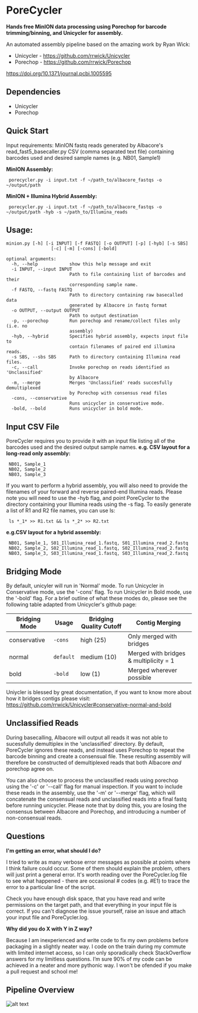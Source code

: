 # PoreCycler
**Hands free MinION data processing using Porechop for barcode trimming/binning, and Unicycler for assembly.**

An automated assembly pipeline based on the amazing work by Ryan Wick:
- Unicycler - https://github.com/rrwick/Unicycler
- Porechop - https://github.com/rrwick/Porechop

https://doi.org/10.1371/journal.pcbi.1005595

 ## Dependencies
 - Unicycler
 - Porechop
 
 ## Quick Start
 Input requirements:
 MinION fastq reads generated by Albacore's read_fast5_basecaller.py
 CSV (comma separated text file) containing barcodes used and desired sample names (e.g. NB01, Sample1)

**MinION Assembly:**
 
     porecycler.py -i input.txt -f ~/path_to/albacore_fastqs -o ~/output/path 
     
**MinION + Illumina Hybrid Assembly:**
 
     porecycler.py -i input.txt -f ~/path_to/albacore_fastqs -o ~/output/path -hyb -s ~/path_to/Illumina_reads

 ## Usage: 
    minion.py [-h] [-i INPUT] [-f FASTQ] [-o OUTPUT] [-p] [-hyb] [-s SBS]
                     [-c] [-m] [-cons] [-bold]

    optional arguments:
      -h, --help            show this help message and exit
      -i INPUT, --input INPUT
                            Path to file containing list of barcodes and their
                            corresponding sample name.
      -f FASTQ, --fastq FASTQ
                            Path to directory containing raw basecalled data
                            generated by Albacore in fastq format
      -o OUTPUT, --output OUTPUT
                            Path to output destination
      -p, --porechop        Run porechop and rename/collect files only (i.e. no
                            assembly)
      -hyb, --hybrid        Specifies hybrid assembly, expects input file to
                            contain filenames of paired end illumina reads.
      -s SBS, --sbs SBS     Path to directory containing Illumina read files.
      -c, --call            Invoke porechop on reads identified as 'Unclassified'
                            by Albacore
      -m, --merge           Merges 'Unclassified' reads succesfully demultiplexed
                            by Porechop with consensus read files
      -cons, --conservative
                            Runs unicycler in conservative mode.
      -bold, --bold         Runs unicycler in bold mode.
      
 
 ## Input CSV File
 PoreCycler requires you to provide it with an input file listing all of the barcodes used and the desired output sample names. 
 **e.g. CSV layout for a long-read only assembly:**
 
     NB01, Sample_1
     NB02, Sample_2
     NB03, Sample_3
 
If you want to perform a hybrid assembly, you will also need to provide the filenames of your forward and reverse paired-end Illumina reads. Please note you will need to use the -hyb flag, and point PoreCycler to the directory containing your Illumina reads using the -s flag. To easily generate a list of R1 and R2 file names, you can use ls:

     ls *_1* >> R1.txt && ls *_2* >> R2.txt
     
**e.g.CSV layout for a hybrid assembly:**
     
     NB01, Sample_1, S01_Illumina_read_1.fastq, S01_Illumina_read_2.fastq
     NB02, Sample_2, S02_Illumina_read_1.fastq, S02_Illumina_read_2.fastq
     NB03, Sample_3, S03_Illumina_read_1.fastq, S03_Illumina_read_2.fastq

## Bridging Mode
By default, unicyler will run in 'Normal' mode. To run Unicycler in Conservative mode, use the '-cons' flag. To run Unicycler in Bold mode, use the '-bold' flag. For a brief outline of what these modes do, please see the following table adapted from Unicycler's github page:

Bridging Mode| Usage                                | Bridging Quality Cutoff | Contig Merging
------------ | ------------------------------------ | ------------------------ | -------------------------------------
conservative | `‑cons`                              | high (25)                | Only merged with bridges
normal       | `default`                            | medium (10)              | Merged with bridges & multiplicity = 1
bold         | `‑bold`                              | low (1)                  | Merged wherever possible

Uniycler is blessed by great documentation, if you want to know more about how it bridges contigs please visit: https://github.com/rrwick/Unicycler#conservative-normal-and-bold

 ## Unclassified Reads
 During basecalling, Albacore will output all reads it was not able to sucessfully demultiplex in the 'unclassified' directory. By default, PoreCycler ignores these reads, and instead uses Porechop to repeat the barcode binning and create a consensual file. These resulting assembly will therefore be constructed of demultiplexed reads that both Albacore *and* porechop agree on.  
 
 You can also choose to process the unclassified reads using porechop using the '-c' or '--call' flag for manual inspection. If you want to include these reads in the assembly, use the '-m' or '--merge' flag, which will concatenate the consensual reads and unclassified reads into a final fastq before running unicycler. Please note that by doing this, you are losing the consensus between Albacore and Porechop, and introducing a number of non-consensual reads.
 
 ## Questions
 **I'm getting an error, what should I do?**
 
 I tried to write as many verbose error messages as possible at points where I think failure could occur. Some of them should explain the problem, others will just print a general error. It's worth reading over the PoreCycler.log file to see what happened - there are occasional # codes (e.g. #E1) to trace the error to a particular line of the script. 
 
 Check you have enough disk space, that you have read and write permissions on the target path, and that everything in your input file is correct. If you can't diagnose the issue yourself, raise an issue and attach your input file and PoreCycler.log. 
 
**Why did you do X with Y in Z way?**

Because I am inexperienced and write code to fix my own problems before packaging in a slightly neater way. I code on the train during my commute with limited internet access, so I can only sporadically check StackOverflow answers for my limitless questions. I’m sure 90% of my code can be achieved in a neater and more pythonic way. I won't be ofended if you make a pull request and school me!
 
## Pipeline Overview
![alt text](https://i.imgur.com/Hb6kpjS.png)
